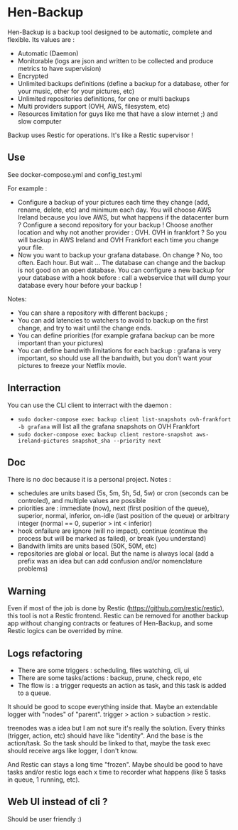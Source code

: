 # Hen-Backup

Hen-Backup is a backup tool designed to be automatic, complete and flexible. Its values are :
- Automatic (Daemon)
- Monitorable (logs are json and written to be collected and produce metrics to have supervision)
- Encrypted
- Unlimited backups definitions (define a backup for a database, other for your music, other for your pictures, etc)
- Unlimited repositories definitions, for one or multi backups
- Multi providers support (OVH, AWS, filesystem, etc)
- Resources limitation for guys like me that have a slow internet ;) and slow computer

Backup uses Restic for operations. It's like a Restic supervisor !

## Use

See docker-compose.yml and config_test.yml

For example :
- Configure a backup of your pictures each time they change (add, rename, delete, etc) and minimum each day. You will choose AWS Ireland because you love AWS, but what happens if the datacenter burn ? Configure a second repository for your backup ! Choose another location and why not another provider : OVH. OVH in frankfort ? So you will backup in AWS Ireland and OVH Frankfort each time you change your file.
- Now you want to backup your grafana database. On change ? No, too often. Each hour. But wait ... The database can change and the backup is not good on an open database. You can configure a new backup for your database with a hook before : call a webservice that will dump your database every hour before your backup !

Notes:
- You can share a repository with different backups ;
- You can add latencies to watchers to avoid to backup on the first change, and try to wait until the change ends.
- You can define priorities (for example grafana backup can be more important than your pictures)
- You can define bandwith limitations for each backup : grafana is very important, so should use all the bandwith, but you don't want your pictures to freeze your Netflix movie.

## Interraction

You can use the CLI client to interract with the daemon :
- `sudo docker-compose exec backup client list-snapshots ovh-frankfort -b grafana` will list all the grafana snapshots on OVH Frankfort
- `sudo docker-compose exec backup client restore-snapshot aws-ireland-pictures snapshot_sha --priority next`

## Doc

There is no doc because it is a personal project. Notes :
- schedules are units based (5s, 5m, 5h, 5d, 5w) or cron (seconds can be controled), and multiple values are possible
- priorities are : immediate (now), next (first position of the queue), superior, normal, inferior, on-idle (last position of the queue) or arbitrary integer (normal == 0, superior > int < inferior)
- hook onfailure are ignore (will no impact), continue (continue the process but will be marked as failed), or break (you understand)
- Bandwith limits are units based (50K, 50M, etc)
- repositories are global or local. But the name is always local (add a prefix was an idea but can add confusion and/or nomenclature problems)

## Warning

Even if most of the job is done by Restic (https://github.com/restic/restic), this tool is not a Restic frontend. Restic can be removed for another backup app without changing contracts or features of Hen-Backup, and some Restic logics can be overrided by mine.

## Logs refactoring

- There are some triggers : scheduling, files watching, cli, ui
- There are some tasks/actions : backup, prune, check repo, etc
- The flow is : a trigger requests an action as task, and this task is added to a queue.

It should be good to scope everything inside that. Maybe an extendable logger with "nodes" of "parent". trigger > action > subaction > restic.

treenodes was a idea but I am not sure it's really the solution. Every thinks (trigger, action, etc) should have like "identity". And the base is the action/task. So the task should be linked to that, maybe the task exec should receive args like logger, I don't know.

And Restic can stays a long time "frozen". Maybe should be good to have tasks and/or restic logs each x time to recorder what happens (like 5 tasks in queue, 1 running, etc).

## Web UI instead of cli ?

Should be user friendly :)
